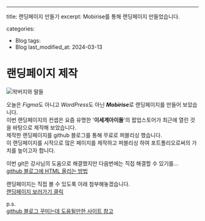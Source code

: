 ---
title:  랜딩페이지 만들기
excerpt: Mobirise를 통해 랜딩페이지 만들었습니다.

categories:
  - Blog
tags:
  - Blog
last_modified_at: 2024-03-13

# 랜딩페이지 제작
![왁버지와 딸들](/mysite/assets/images/waknidol.png)

오늘은 *Figma*도 아니고 *WordPress*도 아닌 ***Mobirise***로 랜딩페이지를 만들어 보았습니다. <br>
이번 랜딩페이지의 컨셉은 요즘 유명한 '**이세계아이돌**'의 팝업스토어가 최근에 열린 것을 바탕으로 제작해 보았습니다. <br>
제작한 랜딩페이지를 github 블로그를 통해 무료로 퍼블리싱 했습니다. <br>
이 랜딩페이지를 시작으로 많은 페이지를 제작하고 퍼블리싱 하여 포트폴리오로써의 가치를 높이고자 합니다.

이번 git은 강사님의 도움으로 해결했지만 다음번에는 직접 해결할 수 있기를... <br>
[github 블로그에 HTML 올리는 방법](https://excalidraw.com/#json=PfK2KhkJky4WjQ7e5bL1y,IM7dmWSG8UeaQae6flIp8A)

랜딩페이지는 직접 볼 수 있도록 아래 첨부해놓겠습니다. <br>
[랜딩페이지 보러가기 클릭](https://jameshj0137.github.io/mysite/LandingPage1)

p.s. <br>
[github 블로그 꾸미는데 도움될만한 사이트 참고](https://devinlife.com/howto%20github%20pages/category-tag/)
